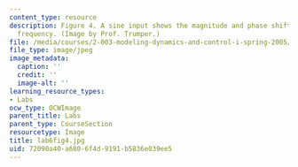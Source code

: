 ```yaml
---
content_type: resource
description: Figure 4. A sine input shows the magnitude and phase shift at a certain
  frequency. (Image by Prof. Trumper.)
file: /media/courses/2-003-modeling-dynamics-and-control-i-spring-2005/72090a40a6806f4d9191b5836e039ee5_lab6fig4.jpg
file_type: image/jpeg
image_metadata:
  caption: ''
  credit: ''
  image-alt: ''
learning_resource_types:
- Labs
ocw_type: OCWImage
parent_title: Labs
parent_type: CourseSection
resourcetype: Image
title: lab6fig4.jpg
uid: 72090a40-a680-6f4d-9191-b5836e039ee5
---
```

